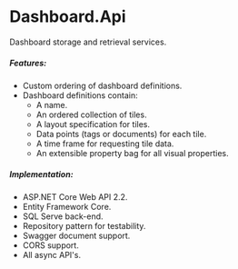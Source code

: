 # Dashboard.Api
Dashboard storage and retrieval services.

##### Features:

- Custom ordering of dashboard definitions.
- Dashboard definitions contain:
  - A name.
  - An ordered collection of tiles.
  - A layout specification for tiles.
  - Data points (tags or documents) for each tile.
  - A time frame for requesting tile data.
  - An extensible property bag for all visual properties.

##### Implementation:

- ASP.NET Core Web API 2.2.
- Entity Framework Core.
- SQL Serve back-end.
- Repository pattern for testability.
- Swagger document support.
- CORS support.
- All async API's.